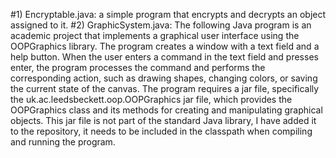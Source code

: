 #1) Encryptable.java: a simple program that encrypts and decrypts an object assigned to it.
#2) GraphicSystem.java: The following Java program is an academic project that implements a graphical user interface using the OOPGraphics library. The program creates a window with a text field and a help button. When the user enters a command in the text field and presses enter, the program processes the command and performs the corresponding action, such as drawing shapes, changing colors, or saving the current state of the canvas. The program requires a jar file, specifically the uk.ac.leedsbeckett.oop.OOPGraphics jar file, which provides the OOPGraphics class and its methods for creating and manipulating graphical objects. This jar file is not part of the standard Java library, I have added it to the repository, it needs to be included in the classpath when compiling and running the program.
